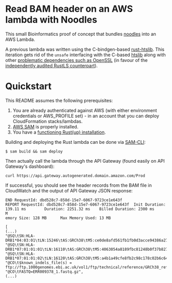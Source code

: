 # Read BAM header on an AWS lambda with Noodles

This small Bioinformatics proof of concept that bundles [noodles](http://github.com/zaeleus/noodles) into an AWS Lambda. 

A previous lambda was written using the C-bindgen-based [rust-htslib](https://github.com/brainstorm/s3-rust-htslib-bam). This iteration gets rid of the `unsafe` interfacing with the C-based [htslib](https://github.com/samtools/htslib) along with other [problematic dependencies such as OpenSSL](https://www.openssl.org/news/vulnerabilities.html) (in favour of the [independently audited RustLS counterpart](http://jbp.io/2020/06/14/rustls-audit.html)).

# Quickstart

This README assumes the following prerequisites:

1. You are already authenticated against AWS (with either environment credentials or AWS_PROFILE set) - in an
     account that you can deploy CloudFormation stacks/lambdas.
2. [AWS SAM](https://aws.amazon.com/serverless/sam/) is properly installed.
3. You have a [functioning Rust(up) installation](https://rustup.rs/).

Building and deploying the Rust lambda can be done via [SAM-CLI](https://docs.aws.amazon.com/serverless-application-model/latest/developerguide/serverless-sam-cli-install.html):

```
$ sam build && sam deploy
```

Then actually call the lambda through the API Gateway (found easily on API Gateway's dashboard):

```
curl https://api.gateway.autogenerated.domain.amazon.com/Prod
```

If successful, you should see the header records from the BAM file in CloudWatch and the output of API Gateway JSON response:

```
END RequestId: dbd528c7-858d-15e7-6067-9723ce1e643f
REPORT RequestId: dbd528c7-858d-15e7-6067-9723ce1e643f  Init Duration: 139.11 ms        Duration: 2251.32 ms    Billed Duration: 2300 ms      M
emory Size: 128 MB      Max Memory Used: 13 MB

[
(...)
"@SQ\tSN:HLA-DRB1*04:03:01\tLN:15246\tAS:GRCh38\tM5:ce0de8afd561fb1fb0d3acce94386a27\tUR:ftp://ftp.1000genomes.ebi.ac.uk/vol1/ftp/technical/reference/GRCh38_reference_genome/GRCh38_full_analysis_set_plus_decoy_hla.fa\tSP:Human",
"@SQ\tSN:HLA-DRB1*07:01:01:01\tLN:16110\tAS:GRCh38\tM5:4063054a8189fbc81248b0f37b8273fd\tUR:ftp://ftp.1000genomes.ebi.ac.uk/vol1/ftp/technical/reference/GRCh38_reference_genome/GRCh38_full_analysis_set_plus_decoy_hla.fa\tSP:Human",
"@SQ\tSN:HLA-DRB1*07:01:01:02\tLN:16120\tAS:GRCh38\tM5:a4b1a49cfe8fb2c98c178c02b6c64ed4\tUR:ftp://ftp.1000genomes.ebi.ac.uk/vol1/ftp/technical/reference/GRCh38_reference_genome/GRCh38_full_analysis_set_plus_decoy_hla.fa\tSP:Human",
"@CO\t$known_indels_file(s) = ftp://ftp.1000genomes.ebi.ac.uk/vol1/ftp/technical/reference/GRCh38_reference_genome/other_mapping_resources/ALL.wgs.1000G_phase3.GRCh38.ncbi_remapper.20150424.shapeit2_indels.vcf.gz",
"@CO\tFASTQ=ERR009378_1.fastq.gz",
(...)
```
